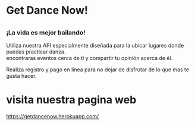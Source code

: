 # Get Dance Now!


<h6>
<p>
<h3>¡La vida es mejor bailando!</h3>

Utiliza nuestra API especialmente diseñada para la ubicar lugares donde puedas practicar danza.<br>
encontraras eventos cerca de ti y compartir tu opinión acerca de él.

Realiza registro y pago en linea  para no dejar de disfrutar de lo que mas te gusta hacer.
</p>
<h6>
  
# visita nuestra pagina web
  
  https://getdancenow.herokuapp.com/

